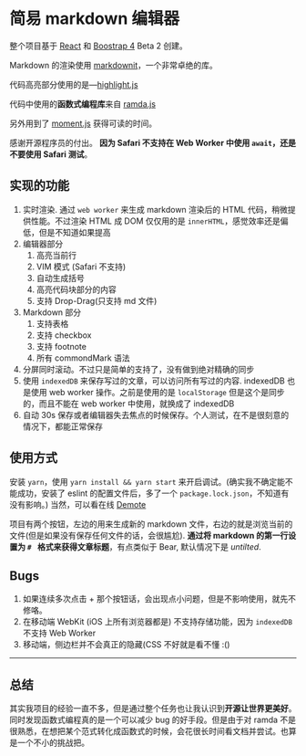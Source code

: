 # 简易 markdown 编辑器
整个项目基于 [React](reactjs.org) 和 [Boostrap 4](http://getbootstrap.com/docs/4.0/getting-started/introduction/) Beta 2 创建。 

Markdown 的渲染使用 [markdownit](https://github.com/markdown-it/markdown-it)，一个非常卓绝的库。

代码高亮部分使用的是—[highlight.js](https://highlightjs.org)

代码中使用的**函数式编程库**来自 [ramda.js](https://ramdajs.com)

另外用到了 [moment.js](https://momentjs.com/) 获得可读的时间。

感谢开源程序员的付出。
**因为 Safari 不支持在 Web Worker 中使用 `await`，还是不要使用 Safari 测试**。
## 实现的功能

1. 实时渲染. 通过 `web worker` 来生成 markdown 渲染后的 HTML 代码，稍微提供性能。不过渲染 HTML 成 DOM 仅仅用的是 `innerHTML`，感觉效率还是偏低，但是不知道如果提高
2. 编辑器部分
    1. 高亮当前行
    2. VIM 模式 (Safari 不支持)
    3. 自动生成括号
    4. 高亮代码块部分的内容
    5. 支持 Drop-Drag(只支持 md 文件)
3. Markdown 部分
    1. 支持表格
    2. 支持 checkbox
    3. 支持 footnote
    4. 所有 commondMark 语法
4. 分屏同时滚动。不过只是简单的支持了，没有做到绝对精确的同步
5. 使用 `indexedDB` 来保存写过的文章，可以访问所有写过的内容. indexedDB 也是使用 web worker 操作。之前是使用的是 `localStorage` 但是这个是同步的，而且不能在 web worker 中使用，就换成了 indexedDB
6. 自动 30s 保存或者编辑器失去焦点的时候保存。个人测试，在不是很刻意的情况下，都能正常保存

## 使用方式
安装 `yarn`，使用 `yarn install && yarn start` 来开启调试。(确实我不确定能不能成功，安装了 eslint 的配置文件后，多了一个 `package.lock.json`，不知道有没有影响。)
 当然，可以看在线 [Demote](https://queenyoung.github.io/Markdown-React/)

 项目有两个按钮，左边的用来生成新的 markdown 文件，右边的就是浏览当前的文件(但是如果没有保存任何文件的话，会很尴尬). **通过将 markdown 的第一行设置为 `# ` 格式来获得文章标题**，有点类似于 Bear, 默认情况下是 *untilted*.


## Bugs
1. 如果连续多次点击 + 那个按钮话，会出现点小问题，但是不影响使用，就先不修咯。
2. 在移动端 WebKit (iOS 上所有浏览器都是) 不支持存储功能，因为 `indexedDB` 不支持 Web Worker
3. 移动端，侧边栏并不会真正的隐藏(CSS 不好就是看不懂 :()
---

## 总结
其实我项目的经验一直不多，但是通过整个任务也让我认识到**开源让世界更美好**。同时发现函数式编程真的是一个可以减少 bug 的好手段。但是由于对 ramda 不是很熟悉，在想把某个范式转化成函数式的时候，会花很长时间看文档并尝试。也算是一个不小的挑战把。
